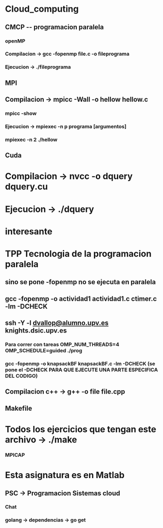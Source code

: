 # Cloud_computing

##  CMCP -- programacion paralela
###    openMP
###     Compilacion -> gcc -fopenmp file.c -o fileprograma
###     Ejecucion -> ./fileprograma

##     MPI
##      Compilacion -> mpicc -Wall -o hellow hellow.c
###     mpicc -show
###     Ejecucion -> mpiexec -n p programa [argumentos]
###    mpiexec -n 2 ./hellow

##     Cuda
#       Compilacion -> nvcc -o dquery dquery.cu
#       Ejecucion   -> ./dquery


# interesante 

# TPP Tecnologia de la programacion paralela
## sino se pone -fopenmp no se ejecuta en paralela
## gcc -fopenmp -o actividad1 actividad1.c ctimer.c -lm -DCHECK
## ssh -Y -l dvallop@alumno.upv.es knights.dsic.upv.es
### Para correr con tareas OMP_NUM_THREADS=4 OMP_SCHEDULE=guided ./prog
### gcc -fopenmp -o knapsackBF knapsackBF.c -lm -DCHECK (se pone el -DCHECK PARA QUE EJECUTE UNA PARTE ESPECIFICA DEL CODIGO)
## Compilacion c++ -> g++ -o file file.cpp

## Makefile
# Todos los ejercicios que tengan este archivo -> ./make 

### MPICAP
# Esta asignatura es en Matlab

## PSC -> Programacion Sistemas cloud
### Chat
### golang -> dependencias -> go get    